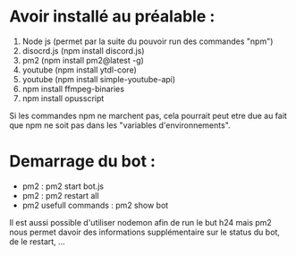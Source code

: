 Avoir installé au préalable : 
=============================

1. Node js (permet par la suite du pouvoir run des commandes "npm")
2. disocrd.js (npm install discord.js) 
3. pm2 (npm install pm2@latest -g)
4. youtube (npm install ytdl-core)
5. youtube (npm install simple-youtube-api)
6. npm install ffmpeg-binaries
7. npm install opusscript

Si les commandes npm ne marchent pas, cela pourrait peut etre due au fait que npm ne soit pas dans les "variables d'environnements".

Demarrage du bot :
==================

- pm2 : pm2 start bot.js
- pm2 : pm2 restart all
- pm2 usefull commands : pm2 show bot

Il est aussi possible d'utiliser nodemon afin de run le but h24 mais pm2 nous permet davoir des informations supplémentaire sur le status du bot, de le restart, ...
